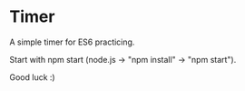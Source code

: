 # Timer
A simple timer for ES6 practicing.

<p>Start with npm start (node.js -> "npm install" -> "npm start").</p>
<p>Good luck :) </p>
